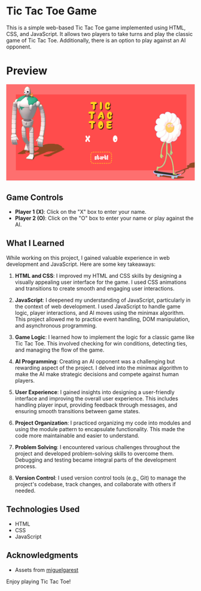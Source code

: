 # Tic Tac Toe Game

This is a simple web-based Tic Tac Toe game implemented using HTML, CSS, and JavaScript. It allows two players to take turns and play the classic game of Tic Tac Toe. Additionally, there is an option to play against an AI opponent.

# Preview

<img src="tictactoe.png" alt="Example Image" width="600" />

## Game Controls

- **Player 1 (X)**: Click on the "X" box to enter your name.
- **Player 2 (O)**: Click on the "O" box to enter your name or play against the AI.

## What I Learned

While working on this project, I gained valuable experience in web development and JavaScript. Here are some key takeaways:

1. **HTML and CSS**: I improved my HTML and CSS skills by designing a visually appealing user interface for the game. I used CSS animations and transitions to create smooth and engaging user interactions.

2. **JavaScript**: I deepened my understanding of JavaScript, particularly in the context of web development. I used JavaScript to handle game logic, player interactions, and AI moves using the minimax algorithm. This project allowed me to practice event handling, DOM manipulation, and asynchronous programming.

3. **Game Logic**: I learned how to implement the logic for a classic game like Tic Tac Toe. This involved checking for win conditions, detecting ties, and managing the flow of the game.

4. **AI Programming**: Creating an AI opponent was a challenging but rewarding aspect of the project. I delved into the minimax algorithm to make the AI make strategic decisions and compete against human players.

5. **User Experience**: I gained insights into designing a user-friendly interface and improving the overall user experience. This includes handling player input, providing feedback through messages, and ensuring smooth transitions between game states.

6. **Project Organization**: I practiced organizing my code into modules and using the module pattern to encapsulate functionality. This made the code more maintainable and easier to understand.

7. **Problem Solving**: I encountered various challenges throughout the project and developed problem-solving skills to overcome them. Debugging and testing became integral parts of the development process.

8. **Version Control**: I used version control tools (e.g., Git) to manage the project's codebase, track changes, and collaborate with others if needed.

## Technologies Used

- HTML
- CSS
- JavaScript


## Acknowledgments

- Assets from [miguelgarest](https://dribbble.com/miguelgarest)

Enjoy playing Tic Tac Toe!
